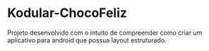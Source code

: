 # Kodular-ChocoFeliz
Projeto desenvolvido com o intuito de compreender como criar um aplicativo para android que possua layout estruturado.
